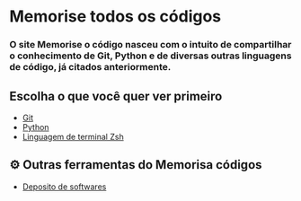 # Memorise todos os códigos
### O site Memorise o código nasceu com o intuito de compartilhar o conhecimento de Git, Python e de diversas outras linguagens de código, já citados anteriormente.

## Escolha o que você quer ver primeiro

- [Git](https://memorise-codigos.github.io/Git/)
- [Python](https://memorise-codigos.github.io/python/)
- [Linguagem de terminal Zsh](https://memorise-codigos.github.io/Linguagem-zsh/)


## ⚙ Outras ferramentas do Memorisa códigos
- [Deposito de softwares](https://memorise-codigos.github.io/Deposito-de-apps-incrives/)
